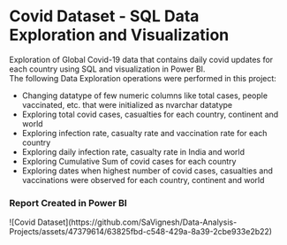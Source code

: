 <H1>Covid Dataset - SQL Data Exploration and Visualization</H1>
Exploration of Global Covid-19 data that contains daily covid updates for each country using SQL and visualization in Power BI. <Br>
The following Data Exploration operations were performed in this project: <Br>
<ul>
  <li>Changing datatype of few numeric columns like total cases, people vaccinated, etc. that were initialized as nvarchar datatype</li>
  <li>Exploring  total covid cases, casualties for each country, continent and world</li>
  <li>Exploring infection rate, casualty rate and vaccination rate for each country</li>
  <li>Exploring daily infection rate, casualty rate in India and world </li>
  <li>Exploring Cumulative Sum of covid cases for each country </li>
  <li>Exploring dates when highest number of covid cases, casualties and vaccinations were observed for each country, continent and world</li>
</ul>
<H3>Report Created in Power BI</H3>
![Covid Dataset](https://github.com/SaVignesh/Data-Analysis-Projects/assets/47379614/63825fbd-c548-429a-8a39-2cbe933e2b22)
